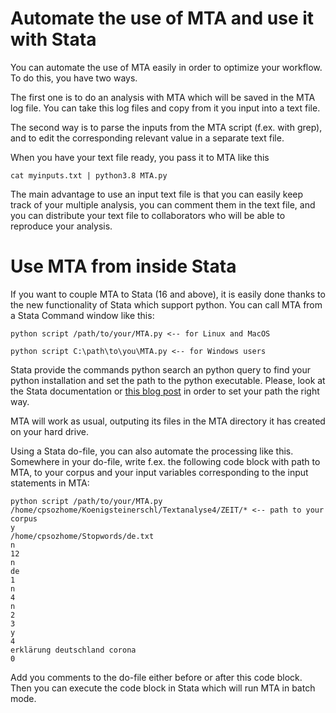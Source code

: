 # Automate the use of MTA and use it with Stata

You can automate the use of MTA easily in order to optimize your workflow. To do this, you have two ways.

The first one is to do an analysis with MTA which will be saved in the MTA log file. You can take this log files and copy from it you input into a text file.

The second way is to parse the inputs from the MTA script (f.ex. with grep), and to edit the corresponding relevant value in a separate text file.

When you have your text file ready, you pass it to MTA like this

```
cat myinputs.txt | python3.8 MTA.py
```

The main advantage to use an input text file is that you can easily keep track of your multiple analysis, you can comment them in the text file, and you can distribute your text file to collaborators who will be able to reproduce your analysis.

# Use MTA from inside Stata

If you want to couple MTA to Stata (16 and above), it is easily done thanks to the new functionality of Stata which support python. You can call MTA from a Stata Command window like this:

```
python script /path/to/your/MTA.py <-- for Linux and MacOS

python script C:\path\to\you\MTA.py <-- for Windows users
```

Stata provide the commands python search an python query to find your python installation and set the path to the python executable. Please, look at the Stata documentation or [this blog post](https://fintechprofessor.com/2019/06/30/quick-setup-of-python-with-stata-16/) in order to set your path the right way.

MTA will work as usual, outputing its files in the MTA directory it has created on your hard drive.

Using a Stata do-file, you can also automate the processing like this. Somewhere in your do-file, write f.ex. the following code block with path to MTA, to your corpus and your input variables corresponding to the input statements in MTA:

```
python script /path/to/your/MTA.py
/home/cpsozhome/Koenigsteinerschl/Textanalyse4/ZEIT/* <-- path to your corpus
y
/home/cpsozhome/Stopwords/de.txt
n
12
n
de
1
n
4
n
2
3
y
4
erklärung deutschland corona
0
```

Add you comments to the do-file either before or after this code block. Then you can execute the code block in Stata which will run MTA in batch mode.

